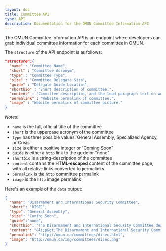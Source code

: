 ```yaml
---
layout: doc
title: Committee API
type: API
description: Documentation for the OMUN Committee Information API
---
```


The OMUN Committee Information API is an endpoint where developers can grab individual committee information for each committee in OMUN.

The `structure` of the API endpoint is as follows:

```json
"structure":{
  "name" : "Committee Name",
  "short" : "Committee Acronym",
  "type" : "Committee Type",
  "size" : "Committee Delegate Size",
  "guide" : "Delegate Guide Location",
  "shortbio" : "Short description of committee.",
  "content" : "Committee description, and the lead paragraph text on website.",
  "permalink" : "Website permalink of committee.",
  "image" : "Website permalink of committee picture."
}
```

*Notes:*

* `name` is the full, official title of the committee
* `short` is the uppercase acronym of the committee
* `type` has three possible values: General Assembly, Specialized Agency, or Crisis
* `size` is either a positive integer or "Coming Soon"
* `guide` is either a `http` link to the guide or "none"
* `shortbio` is a string-description of the committee
* `content` contains the **HTML-escaped** content of the committee page, with all relative links converted to permalinks.
* `permalink` is the `http` committee permalink
* `image` is the `http` image permalink

Here's an example of the `data` output:

```json
{
  "name": "Disarmament and International Security Committee",
  "short": "DISEC",
  "type": "General Assembly",
  "size": "Coming Soon",
  "guide":"none",
  "shortbio": "The Disarmament and International Security Committee deals with disarmament, global challenges and threats to peace that affect the international community and seeks out solutions to the challenges in the international security regime.",
  "content": "&lt;p&gt;The Disarmament and International Security Committee deals with disarmament, global challenges and threats to peace that affect the international community and seeks out solutions to the challenges in the international security regime.&lt;/p&gt;&lt;p&gt;Information on position papers, topics, and committee sizes are coming soon!&lt;/p&gt;",
  "permalink": "http://omun.ca/committees/disec.html",
  "image": "http://omun.ca/img/committees/disec.png"
}
```
